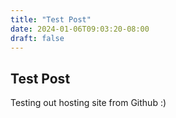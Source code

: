 ```yaml
---
title: "Test Post"
date: 2024-01-06T09:03:20-08:00
draft: false
---
```

## Test Post
Testing out hosting site from Github :)
